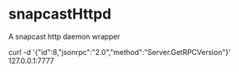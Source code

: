 # snapcastHttpd
A snapcast http daemon wrapper


curl  -d '{"id":8,"jsonrpc":"2.0","method":"Server.GetRPCVersion"}' 127.0.0.1:7777 
